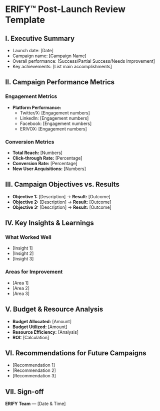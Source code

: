 # ERIFY™ Post-Launch Review Template

## I. Executive Summary
- Launch date: [Date]
- Campaign name: [Campaign Name]
- Overall performance: [Success/Partial Success/Needs Improvement]
- Key achievements: [List main accomplishments]

## II. Campaign Performance Metrics
### Engagement Metrics
- **Platform Performance:**
  - Twitter/X: [Engagement numbers]
  - LinkedIn: [Engagement numbers]
  - Facebook: [Engagement numbers]
  - ERIVOX: [Engagement numbers]

### Conversion Metrics
- **Total Reach:** [Numbers]
- **Click-through Rate:** [Percentage]
- **Conversion Rate:** [Percentage]
- **New User Acquisitions:** [Numbers]

## III. Campaign Objectives vs. Results
- **Objective 1:** [Description] → **Result:** [Outcome]
- **Objective 2:** [Description] → **Result:** [Outcome]
- **Objective 3:** [Description] → **Result:** [Outcome]

## IV. Key Insights & Learnings
### What Worked Well
- [Insight 1]
- [Insight 2]
- [Insight 3]

### Areas for Improvement
- [Area 1]
- [Area 2]
- [Area 3]

## V. Budget & Resource Analysis
- **Budget Allocated:** [Amount]
- **Budget Utilized:** [Amount]
- **Resource Efficiency:** [Analysis]
- **ROI:** [Calculation]

## VI. Recommendations for Future Campaigns
- [Recommendation 1]
- [Recommendation 2]
- [Recommendation 3]

## VII. Sign-off
**ERIFY Team** — [Date & Time]